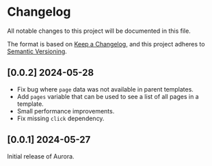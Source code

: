 # Changelog

All notable changes to this project will be documented in this file.

The format is based on [Keep a Changelog](https://keepachangelog.com/en/1.1.0/), and this project adheres to [Semantic Versioning](https://semver.org/spec/v2.0.0.html).

## [0.0.2] 2024-05-28

* Fix bug where `page` data was not available in parent templates.
* Add `pages` variable that can be used to see a list of all pages in a template.
* Small performance improvements.
* Fix missing `click` dependency.

## [0.0.1] 2024-05-27

Initial release of Aurora.
